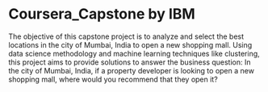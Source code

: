 # Coursera_Capstone by IBM
The objective of this capstone project is to analyze and select the best locations in the city of Mumbai, India to open a new shopping mall. Using data science methodology and machine learning techniques like clustering, this project aims to provide solutions to answer the business question: In the city of Mumbai, India, if a property developer is looking to open a new shopping mall, where would you recommend that they open it?
